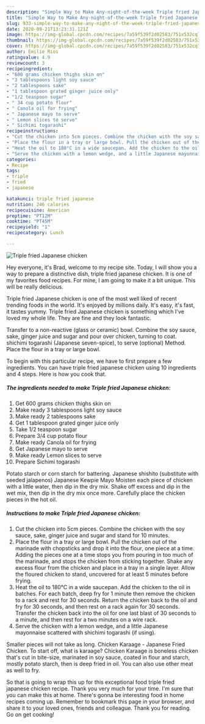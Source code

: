 ```yaml
---
description: "Simple Way to Make Any-night-of-the-week Triple fried Japanese chicken"
title: "Simple Way to Make Any-night-of-the-week Triple fried Japanese chicken"
slug: 933-simple-way-to-make-any-night-of-the-week-triple-fried-japanese-chicken
date: 2020-09-21T13:23:31.121Z
image: https://img-global.cpcdn.com/recipes/7a59f539f2d02583/751x532cq70/triple-fried-japanese-chicken-recipe-main-photo.jpg
thumbnail: https://img-global.cpcdn.com/recipes/7a59f539f2d02583/751x532cq70/triple-fried-japanese-chicken-recipe-main-photo.jpg
cover: https://img-global.cpcdn.com/recipes/7a59f539f2d02583/751x532cq70/triple-fried-japanese-chicken-recipe-main-photo.jpg
author: Emilie Rios
ratingvalue: 4.9
reviewcount: 3
recipeingredient:
- "600 grams chicken thighs skin on"
- "3 tablespoons light soy sauce"
- "2 tablespoons sake"
- "1 tablespoon grated ginger juice only"
- "1/2 teaspoon sugar"
- " 34 cup potato flour"
- " Canola oil for frying"
- " Japanese mayo to serve"
- " Lemon slices to serve"
- " Sichimi togarashi"
recipeinstructions:
- "Cut the chicken into 5cm pieces. Combine the chicken with the soy sauce, sake, ginger juice and sugar and stand for 10 minutes."
- "Place the flour in a tray or large bowl. Pull the chicken out of the marinade with chopsticks and drop it into the flour, one piece at a time. Adding the pieces one at a time stops you from pouring in too much of the marinade, and stops the chicken from sticking together. Shake any excess flour from the chicken and place in a tray in a single layer. Allow the floured chicken to stand, uncovered for at least 5 minutes before frying."
- "Heat the oil to 180°C in a wide saucepan. Add the chicken to the oil in batches. For each batch, deep fry for 1 minute then remove the chicken to a rack and rest for 30 seconds. Return the chicken back to the oil and fry for 30 seconds, and then rest on a rack again for 30 seconds. Transfer the chicken back into the oil for one last blast of 30 seconds to a minute, and then rest for a two minutes on a wire rack."
- "Serve the chicken with a lemon wedge, and a little Japanese mayonnaise scattered with shichimi togarashi (if using)."
categories:
- Recipe
tags:
- triple
- fried
- japanese

katakunci: triple fried japanese 
nutrition: 246 calories
recipecuisine: American
preptime: "PT12M"
cooktime: "PT45M"
recipeyield: "1"
recipecategory: Lunch

---
```



![Triple fried Japanese chicken](https://img-global.cpcdn.com/recipes/7a59f539f2d02583/751x532cq70/triple-fried-japanese-chicken-recipe-main-photo.jpg)

Hey everyone, it's Brad, welcome to my recipe site. Today, I will show you a way to prepare a distinctive dish, triple fried japanese chicken. It is one of my favorites food recipes. For mine, I am going to make it a bit unique. This will be really delicious.

Triple fried Japanese chicken is one of the most well liked of recent trending foods in the world. It's enjoyed by millions daily. It's easy, it's fast, it tastes yummy. Triple fried Japanese chicken is something which I've loved my whole life. They are fine and they look fantastic.

Transfer to a non-reactive (glass or ceramic) bowl. Combine the soy sauce, sake, ginger juice and sugar and pour over chicken, turning to coat. shichimi togarashi (Japanese seven-spice), to serve (optional) Method. Place the flour in a tray or large bowl.


To begin with this particular recipe, we have to first prepare a few ingredients. You can have triple fried japanese chicken using 10 ingredients and 4 steps. Here is how you cook that.

<!--inarticleads1-->

##### The ingredients needed to make Triple fried Japanese chicken:

1. Get 600 grams chicken thighs skin on
1. Make ready 3 tablespoons light soy sauce
1. Make ready 2 tablespoons sake
1. Get 1 tablespoon grated ginger juice only
1. Take 1/2 teaspoon sugar
1. Prepare  3/4 cup potato flour
1. Make ready  Canola oil for frying
1. Get  Japanese mayo to serve
1. Make ready  Lemon slices to serve
1. Prepare  Sichimi togarashi


Potato starch or corn starch for battering. Japanese shishito (substitute with seeded jalapenos) Japanese Kewpie Mayo Moisten each piece of chicken with a little water, then dip in the dry mix. Shake off excess and dip in the wet mix, then dip in the dry mix once more. Carefully place the chicken pieces in the hot oil. 

<!--inarticleads2-->

##### Instructions to make Triple fried Japanese chicken:

1. Cut the chicken into 5cm pieces. Combine the chicken with the soy sauce, sake, ginger juice and sugar and stand for 10 minutes.
1. Place the flour in a tray or large bowl. Pull the chicken out of the marinade with chopsticks and drop it into the flour, one piece at a time. Adding the pieces one at a time stops you from pouring in too much of the marinade, and stops the chicken from sticking together. Shake any excess flour from the chicken and place in a tray in a single layer. Allow the floured chicken to stand, uncovered for at least 5 minutes before frying.
1. Heat the oil to 180°C in a wide saucepan. Add the chicken to the oil in batches. For each batch, deep fry for 1 minute then remove the chicken to a rack and rest for 30 seconds. Return the chicken back to the oil and fry for 30 seconds, and then rest on a rack again for 30 seconds. Transfer the chicken back into the oil for one last blast of 30 seconds to a minute, and then rest for a two minutes on a wire rack.
1. Serve the chicken with a lemon wedge, and a little Japanese mayonnaise scattered with shichimi togarashi (if using).


Smaller pieces will not take as long. Chicken Karaage - Japanese Fried Chicken. To start off, what is karaage? Chicken Karaage is boneless chicken that&#39;s cut in bite-size, marinated in soy sauce, coated in flour and starch, mostly potato starch, then is deep fried in oil. You can also use other meat as well to fry. 

So that is going to wrap this up for this exceptional food triple fried japanese chicken recipe. Thank you very much for your time. I'm sure that you can make this at home. There's gonna be interesting food in home recipes coming up. Remember to bookmark this page in your browser, and share it to your loved ones, friends and colleague. Thank you for reading. Go on get cooking!
